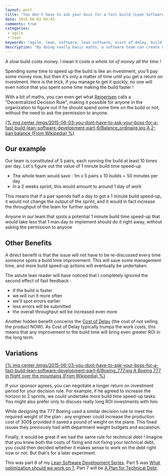 ```yaml
---
layout: post
title: "You don't have to ask your boss for a fast build (Lean Software Development part 6)"
date: 2015-06-03 04:43
comments: true
categories:
 - agile
 - lean
keywords: "agile, lean, software, lean software, xcost of delay, build time, feedback loop, decision rules"
description: "By doing really basic maths, a software team can create decision rules to decide how much work to do to speed up their build"
---
```

A slow build costs money. I mean it costs *a whole lot of money all the time !*

Spending some time to speed up the build is like an investment, you'll pay some money now, but then it's only a matter of time until you get a return on investment. Here is the trick, if you manage to get it quickly, no one will even notice that you spent some time making the build faster !

With a bit of maths, you can even get what [Reinertsen](http://www.amazon.com/Principles-Product-Development-Flow-Generation/dp/1935401009/ref=sr_1_1?ie=UTF8&qid=1432909293&sr=8-1&keywords=reinertsen+flow) calls a "Decentralized Decision Rule", making it possible for anyone in the organization to figure out if he should spend some time on the build or not; without the need to ask the permission to anyone.

[{% img center /imgs/2015-06-03-you-dont-have-to-ask-your-boss-for-a-fast-build-lean-software-development-part-6/Balance_ordinaire.jpg A 2-pan balance (From Wikipedia) %}](http://fr.wikipedia.org/wiki/Balance_%28instrument%29)

## Our example

Our team is constituted of 5 pairs, each running the build at least 10 times per day. Let's figure out the value of 1 minute build time speed-up

* The whole team would save : 1m x 5 pairs x 10 builds = 50 minutes per day
* In a 2 weeks sprint, this would amount to around 1 day of work

This means that if a pair spends half a day to get a 1 minute build speed-up, it would not change the output of the sprint, and it would in fact increase the throughput of the team for further sprints.

Anyone in our team that spots a potential 1 minute build time speed-up that would take less that 1 man.day to implement should do it right away, without asking the permission to anyone

## Other Benefits

A direct benefit is that the issue will not have to be re-discussed every time someone spots a build time improvement. This will save some management time, and more build speed-up actions will eventually be undertaken.

The astute lean reader will have noticed that I completely ignored the second effect of fast feedback :

* if the build is faster
* we will run it more often
* we'll spot errors earlier
* less errors will be submitted
* the overall throughput will be increased even more

Another hidden benefit concerns the [Cost of Delay](http://en.wikipedia.org/wiki/Cost_of_delay) (the cost of not selling the product NOW). As Cost of Delay typically trumps the work costs, this means that any improvement to the build time will bring even greater ROI in the long term.

## Variations

[{% img center /imgs/2015-06-03-you-dont-have-to-ask-your-boss-for-a-fast-build-lean-software-development-part-6/Boeing_777.jpg A Boeing 777 in flight over the mountains (From Wikipedia) %}](http://en.wikipedia.org/wiki/Boeing_777)

If your sponsor agrees, you can negotiate a longer return on investment period for your decision rule. For example, if he agreed to increase the horizon to 2 sprints, we could undertake more build time speed-up tasks. You might also prefer only to discuss really long ROI investments with him.

While designing the 777 Boeing used a similar decision rule to meet the required weight of the plan : any engineer could increase the production cost of 300$ provided it saved a pound of weight on the plane. This fixed issues they previously had with department weight budgets and escalation.

Finally, it would be great if we had the same rule for technical debt ! Imagine that you knew both the costs of fixing and not fixing your technical debt, you could then decided whether it makes sense to work on the debt right now or not. But that's for a later experiment.

This was part 6 of my [Lean Software Development Series](/the-flow-book-summary-lean-software-development_part_1/). Part 5 was [What optimization should we work on ?](/what-optimization-should-we-work-on-lean-software-development-part-5/), Part 7 will be [A Plan for Technical Debt](/a-plan-for-technical-debt-lean-software-development-part-7/).
